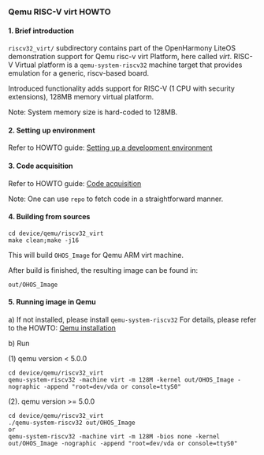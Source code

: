 ### Qemu RISC-V virt HOWTO

#### 1. Brief introduction
`riscv32_virt/` subdirectory contains part of the OpenHarmony LiteOS demonstration support for Qemu risc-v virt Platform,
here called *virt*.
RISC-V Virtual platform is a `qemu-system-riscv32` machine target that provides emulation
for a generic, riscv-based board.

Introduced functionality adds support for RISC-V (1 CPU with security extensions), 128MB memory virtual platform.

Note: System memory size is hard-coded to 128MB.

#### 2. Setting up environment

Refer to HOWTO guide: [Setting up a development environment](https://gitee.com/openharmony/docs/blob/master/en/device-dev/quick-start/environment-setup.md)

#### 3. Code acquisition

Refer to HOWTO guide: [Code acquisition](https://gitee.com/openharmony/docs/blob/master/en/device-dev/get-code/source-code-acquisition.md)

Note: One can use `repo` to fetch code in a straightforward manner.

#### 4. Building from sources

```
cd device/qemu/riscv32_virt
make clean;make -j16
```

This will build `OHOS_Image` for Qemu ARM virt machine.


After build is finished, the resulting image can be found in:
```
out/OHOS_Image
```
#### 5. Running image in Qemu

a) If not installed, please install `qemu-system-riscv32`
For details, please refer to the HOWTO: [Qemu installation](https://www.qemu.org/download/)

b) Run

(1) qemu version < 5.0.0

```
cd device/qemu/riscv32_virt
qemu-system-riscv32 -machine virt -m 128M -kernel out/OHOS_Image -nographic -append "root=dev/vda or console=ttyS0"
```

(2). qemu version >= 5.0.0 

```
cd device/qemu/riscv32_virt
./qemu-system-riscv32 out/OHOS_Image
or
qemu-system-riscv32 -machine virt -m 128M -bios none -kernel out/OHOS_Image -nographic -append "root=dev/vda or console=ttyS0"
```